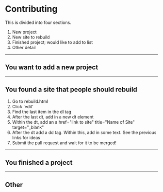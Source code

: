 # Contributing
This is divided into four sections. 
1. New project
2. New site to rebuild
3. Finished project; would like to add to list
4. Other detail
---
## You want to add a new project

---
## You found a site that people should rebuild
1. Go to rebuild.html
2. Click 'edit'
3. Find the last item in the dl tag
4. After the last dt, add in a new dt element
5. Within the dt, add an a href="link to site" title="Name of Site" target="_blank"
6. After the dt add a dd tag. Within this, add in some text. See the previous links for ideas
7. Submit the pull request and wait for it to be merged!
---
## You finished a project

---
## Other
